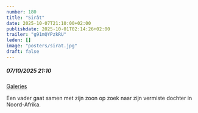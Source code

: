 ```yaml
---
number: 180
title: "Sirât"
date: 2025-10-07T21:10:00+02:00
publishdate: 2025-10-01T02:14:26+02:00
trailer: "g91mQYPzkRU"
leden: []
image: "posters/sirat.jpg"
draft: false
---
```


##### 07/10/2025 21:10

[Galeries](https://galeries.be/nl/expat-cinema-sirat/)

Een vader gaat samen met zijn zoon op zoek naar zijn vermiste dochter in Noord-Afrika.
<!--more-->
